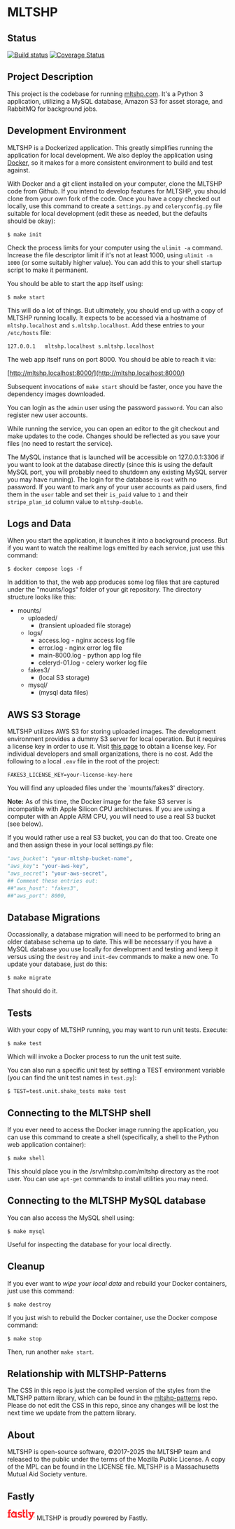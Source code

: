 # MLTSHP

## Status

[![Build status](https://badge.buildkite.com/a86854c6272f21c9b46b8b6aafd3a4fb99bcfabe6e611bc370.svg)](https://buildkite.com/mltshp-inc/mltshp-web-service) [![Coverage Status](https://coveralls.io/repos/github/MLTSHP/mltshp/badge.svg?branch=master)](https://coveralls.io/github/MLTSHP/mltshp?branch=master)

## Project Description

This project is the codebase for running [mltshp.com](https://mltshp.com).
It's a Python 3 application, utilizing a MySQL database, Amazon S3 for
asset storage, and RabbitMQ for background jobs.

## Development Environment

MLTSHP is a Dockerized application. This greatly simplifies running the
application for local development. We also deploy the application using
[Docker](https://www.docker.com/), so it makes for a more consistent
environment to build and test against.

With Docker and a git client installed on your computer, clone the MLTSHP
code from Github. If you intend to develop features for MLTSHP, you should
clone from your own fork of the code. Once you have a copy checked out
locally, use this command to create a `settings.py` and `celeryconfig.py`
file suitable for local development (edit these as needed, but the defaults
should be okay):

```shell
$ make init
```

Check the process limits for your computer using the `ulimit -a` command. Increase
the file descriptor limit if it's not at least 1000, using `ulimit -n 1000` (or
some suitably higher value). You can add this to your shell startup script to
make it permanent.

You should be able to start the app itself using:

```shell
$ make start
```

This will do a lot of things. But ultimately, you should end up with a
copy of MLTSHP running locally. It expects to be accessed via a hostname
of `mltshp.localhost` and `s.mltshp.localhost`. Add these entries to your `/etc/hosts`
file:

```
127.0.0.1   mltshp.localhost s.mltshp.localhost
```

The web app itself runs on port 8000. You should be able to reach it via:

[http://mltshp.localhost:8000/](http://mltshp.localhost:8000/)

Subsequent invocations of `make start` should be faster, once you have
the dependency images downloaded.

You can login as the `admin` user using the password `password`. You
can also register new user accounts.

While running the service, you can open an editor to the git checkout and
make updates to the code. Changes should be reflected as you save your
files (no need to restart the service).

The MySQL instance that is launched will be accessible on 127.0.0.1:3306
if you want to look at the database directly (since this is using the
default MySQL port, you will probably need to shutdown any existing MySQL
server you may have running). The login for the database is `root` with
no password. If you want to mark any of your user accounts as paid users,
find them in the `user` table and set their `is_paid` value to `1` and
their `stripe_plan_id` column value to `mltshp-double`.

## Logs and Data

When you start the application, it launches it into a background process.
But if you want to watch the realtime logs emitted by each service,
just use this command:

```shell
$ docker compose logs -f
```

In addition to that, the web app produces some log files that are
captured under the "mounts/logs" folder of your git repository.
The directory structure looks like this:

* mounts/
    * uploaded/
        * (transient uploaded file storage)
    * logs/
        * access.log - nginx access log file
        * error.log - nginx error log file
        * main-8000.log - python app log file
        * celeryd-01.log - celery worker log file
    * fakes3/
        * (local S3 storage)
    * mysql/
        * (mysql data files)

## AWS S3 Storage

MLTSHP utilizes AWS S3 for storing uploaded images. The development
environment provides a dummy S3 server for local operation. But it requires
a license key in order to use it. Visit [this page](https://supso.org/projects/fake-s3)
to obtain a license key. For individual developers and small organizations,
there is no cost. Add the following to a local `.env` file in the root
of the project:

```
FAKES3_LICENSE_KEY=your-license-key-here
```

You will find any uploaded files under the `mounts/fakes3' directory.

**Note:** As of this time, the Docker image for the fake S3 server is
incompatible with Apple Silicon CPU architectures. If you are using a
computer with an Apple ARM CPU, you will need to use a real S3 bucket
(see below).

If you would rather use a real S3 bucket, you can do that too. Create
one and then assign these in your local settings.py file:

```python
"aws_bucket": "your-mltshp-bucket-name",
"aws_key": "your-aws-key",
"aws_secret": "your-aws-secret",
## Comment these entries out:
##"aws_host": "fakes3",
##"aws_port": 8000,
```

## Database Migrations

Occassionally, a database migration will need to be performed to
bring an older database schema up to date. This will be necessary
if you have a MySQL database you use locally for development and
testing and keep it versus using the `destroy` and `init-dev`
commands to make a new one. To update your database, just do this:

```shell
$ make migrate
```

That should do it.

## Tests

With your copy of MLTSHP running, you may want to run unit tests.
Execute:

```shell
$ make test
```

Which will invoke a Docker process to run the unit test suite.

You can also run a specific unit test by setting a TEST environment
variable (you can find the unit test names in `test.py`):

```shell
$ TEST=test.unit.shake_tests make test
```

## Connecting to the MLTSHP shell

If you ever need to access the Docker image running the application,
you can use this command to create a shell (specifically, a shell
to the Python web application container):

```shell
$ make shell
```

This should place you in the /srv/mltshp.com/mltshp directory as the
root user. You can use `apt-get` commands to install utilities you
may need.

## Connecting to the MLTSHP MySQL database

You can also access the MySQL shell using:

```shell
$ make mysql
```

Useful for inspecting the database for your local directly.

## Cleanup

If you ever want to _wipe your local data_ and rebuild your Docker
containers, just use this command:

```shell
$ make destroy
```

If you just wish to rebuild the Docker container, use the Docker
compose command:

```shell
$ make stop
```

Then, run another `make start`.

## Relationship with MLTSHP-Patterns

The CSS in this repo is just the compiled version of the styles from the MLTSHP
pattern library, which can be found in the
[mltshp-patterns](https://github.com/MLTSHP/mltshp-patterns) repo. Please do
not edit the CSS in this repo, since any changes will be lost the next time we
update from the pattern library.

## About

MLTSHP is open-source software, ©2017-2025 the MLTSHP team and released to the public
under the terms of the Mozilla Public License. A copy of the MPL can be found in
the LICENSE file. MLTSHP is a Massachusetts Mutual Aid Society venture.

## Fastly

[![Fastly logo](/static/images/fastly-logo.png)](https://www.fastly.com) MLTSHP is proudly powered by Fastly.
